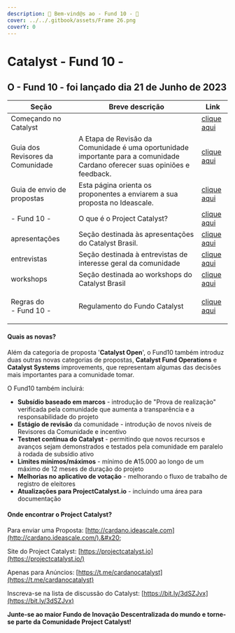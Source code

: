 ```yaml
---
description: 🚀 Bem-vind@s ao - Fund 10 - 🎉
cover: ../../.gitbook/assets/Frame 26.png
coverY: 0
---
```


# Catalyst - Fund 10 -

## **O - Fund 10 - foi lançado dia 21 de Junho de 2023**

| Seção                            | Breve descrição                                                                                                             | Link                                                   |
| -------------------------------- | --------------------------------------------------------------------------------------------------------------------------- | ------------------------------------------------------ |
| Começando no Catalyst            |                                                                                                                             | [clique aqui](../apresentacoes/comecando-no-catalyst/) |
| Guia dos Revisores da Comunidade | A Etapa de Revisão da Comunidade é uma oportunidade importante para a comunidade Cardano oferecer suas opiniões e feedback. | [clique aqui](guia-dos-revisores-da-comunidade/)       |
| Guia de envio de propostas       | Esta página orienta os proponentes a enviarem a sua proposta no Ideascale.                                                  | [clique aqui](guia-de-envio-de-propostas/)             |
| - Fund 10 -                      | O que é o Project Catalyst?                                                                                                 | [clique aqui](o-que-e-o-project-catalyst.md)           |
| apresentações                    | Seção destinada às apresentações do Catalyst Brasil.                                                                        | [clique aqui](../apresentacoes/)                       |
| entrevistas                      | Seção destinada à entrevistas de interesse geral da comunidade                                                              | [clique aqui](../entrevistas/)                         |
| workshops                        | Seção destinada ao workshops do Catalyst Brasil                                                                             | [clique aqui](../workshops.md)                         |
| <p>Regras do <br>- Fund 10 -</p> | Regulamento do Fundo Catalyst                                                                                               | [clique aqui](../fund-10/regras-do-fund-10.md)         |

#### Quais as novas? <a href="#whats-new" id="whats-new"></a>

Além da categoria de proposta '**Catalyst Open**', o Fund10 também introduz duas outras novas categorias de propostas, **Catalyst Fund Operations** e **Catalyst Systems** improvements, que representam algumas das decisões mais importantes para a comunidade tomar.&#x20;

O Fund10 também incluirá:

* **Subsídio baseado em marcos** - introdução de "Prova de realização" verificada pela comunidade que aumenta a transparência e a responsabilidade do projeto
* **Estágio de revisão** da comunidade - introdução de novos níveis de Revisores da Comunidade e incentivo
* **Testnet contínua do Catalyst** - permitindo que novos recursos e avanços sejam demonstrados e testados pela comunidade em paralelo à rodada de subsídio ativo
* **Limites mínimos/máximos** - mínimo de ₳15.000 ao longo de um máximo de 12 meses de duração do projeto
* **Melhorias no aplicativo de votação** - melhorando o fluxo de trabalho de registro de eleitores
* **Atualizações para ProjectCatalyst.io** - incluindo uma área para documentação

#### Onde encontrar o Project Catalyst? <a href="#where-to-find-project-catalyst" id="where-to-find-project-catalyst"></a>

Para enviar uma Proposta: [http://cardano.ideascale.com](http://cardano.ideascale.com/).&#x20;

Site do Project Catalyst: [https://projectcatalyst.io](https://projectcatalyst.io/)​

Apenas para Anúncios: [https://t.me/cardanocatalyst](https://t.me/cardanocatalyst)​

Inscreva-se na lista de discussão do Catalyst: [https://bit.ly/3dSZJvx](https://bit.ly/3dSZJvx)

**​Junte-se ao maior Fundo de Inovação Descentralizada do mundo e torne-se parte da Comunidade Project Catalyst!**
